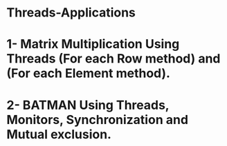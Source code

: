 # Threads-Applications
#	1- Matrix Multiplication Using Threads (For each Row method) and (For each Element method).
#	2- BATMAN Using Threads, Monitors, Synchronization and Mutual exclusion.
